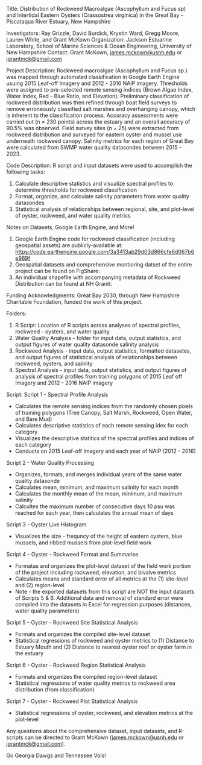 Title: Distribution of Rockweed Macroalgae (Ascophyllum and Fucus sp) and
Intertidal Eastern Oysters (Crassostrea virginica) in the Great Bay - Piscataqua River Estuary, 
New Hampshire

Investigators: Ray Grizzle, David Burdick, Krystin Ward, Gregg Moore, Lauren White, and Grant McKown
Organization: Jackson Estuarine Laboratory, School of Marine Sciences & Ocean Engineering, University of New Hampshire
Contact: Grant McKown, james.mckown@usnh.edu or jgrantmck@gmail.com


Project Description: Rockweed macroalgae (Ascophyllum and Fucus sp.) was mapped through automated classification
in Google Earth Engine usuing 2015 Leaf-off Imagery and 2012 - 2016 NAIP imagery. Thresholds were assigned
to pre-selected remote sensing indices (Brown Algae Index, Water Index, Red - Blue Ratio, and Elevation). 
Preliminary classification of rockweed distribution was then refined through boat field surveys to remove
erroneously classified salt marshes and overhanging canopy, which is inherent to the classification process. 
Accuracy assessments were carried out (n = 230 points) across the estuary and an overall accuracy of 90.5% was observed.
Field survey sites (n = 25) were extracted from rockweed distribution and surveyed for eastern oyster and mussel use
underneath rockweed canopy. Salinity metrics for each region of Great Bay were calculated from
SWMP water quality datasondes between 2015 - 2023. 

Code Description: R script and input datasets were used to accomplish the following tasks:
1) Calculate descriptive statistics and visualize spectral profiles to determine thresholds for rockweed classification
2) Format, organize, and calculate salinity parameters from water quality datasondes
3) Statistical analysis of relationships between regional, site, and plot-level of oyster, rockweed, and water quality metrics

Notes on Datasets, Google Earth Engine, and More!
1) Google Earth Engine code for rockweed classification (including geospatial assets) are publicly-available at: https://code.earthengine.google.com/3a3413ab29d03d866cfe6d067b6e969f
2) Geospatial datasets and comprehensive montioring datset of the entire project can be found on FigShare:
3) An individual shapefile with accompanying metadata of Rockweed Distribution can be found at NH Granit: 

Funding Acknowledgments: Great Bay 2030, through New Hampshire Charitable Foundation, funded the work of this project.


Folders:
1) R Script: Location of R scripts across analyses of spectral profiles, rockweed - oysters, and water quality
2) Water Quality Analysis - folder for input data, output statistics, and output figures of water quality datasonde salinity analysis
3) Rockweed Analysis - input data, output statistics, formatted datasetes, and output figures of statistical analysis of relationships between rockweed, oysters, and salinity
4) Spectral Analysis - input data, output statistics, and output figures of analysis of spectral profiles from training polygons of 2015 Leaf off Imagery and 2012 - 2016 NAIP imagery

Script:
Script 1 - Spectral Profile Analysis 
- Calculates the remote sensing indices from the randomly chosen pixels of training polygons (Tree Canopy, Salt Marsh, Rockweed, Open Water, and Bare Mud)
- Calculates descriptive statistics of each remote sensing idex for each category
- Visualizes the descriptive statitics of the spectral profiles and indices of each category
- Conducts on 2015 Leaf-off Imagery and each year of NAIP (2012 - 2016)

Script 2 - Water Quality Processing
- Organizes, formats, and merges individual years of the same water quality datasonde
- Calculates mean, minimum, and maximum salinity for each month
- Calculates the monthly mean of the mean, minimum, and maximum salinity
- Calcultes the maximum number of consecutive days 10 psu was reached for each year, then calculates the annual mean of days

Script 3 - Oyster Live Histogram
- Visualizes the size - frequncy of the height of eastern oysters, blue mussels, and ribbed mussels from plot-level field work

Script 4 - Oyster - Rockweed Format and Summarise
- Formatas and organizes the plot-level dataset of the field work portion of the project including rockweed, elevation, and bivalve metrics
- Calculates means and standard error of all metrics at the (1) site-level and (2) region-level
- Note - the exported datasets from this script are NOT the input datasets of Scripts 5 & 6. Additional data and removal of standard error were compiled into the datasets in Excel for regression purposes (distances, water quality parameters)

Script 5 - Oyster - Rockweed Site Statistical Analysis
- Formats and organizes the compiled site-level dataset
- Statistical regressions of rockweed and oyster metrics to (1) Distance to Estuary Mouth and (2) Distance to nearest oyster reef or oyster farm in the estuary

Script 6 - Oyster - Rockweed Region Statistical Analysis
- Formats and organizes the compiled region-level dataset
- Statistical regressions of water quality metrics to rockweed area distribution (from classification)

Script 7 - Oyster - Rockweed Plot Statistical Analysis
- Statistical regressions of oyster, rockweed, and elevation metrics at the plot-level

Any questions about the comprehensive dataset, input datasets, and R-scripts can be directed to Grant McKown (james.mckown@usnh.edu or jgrantmck@gmail.com). 

Go Georgia Dawgs and Tennessee Vols!

